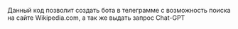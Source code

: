 Данный код позволит создать бота в телеграмме с возможность поиска на сайте Wikipedia.com, а так же выдать запрос Chat-GPT
